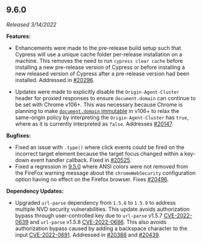 ## 9.6.0

_Released 3/14/2022_

**Features:**

- Enhancements were made to the pre-release build setup such that Cypress will
  use a unique cache folder per-release installation on a machine. This removes
  the need to run `cypress clear cache` before installing a new pre-release
  version of Cypress or before installing a new released version of Cypress
  after a pre-release version had been installed. Addressed in
  [#20296](https://github.com/cypress-io/cypress/pulls/20296).

- Updates were made to explicitly disable the `Origin-Agent-Cluster` header for
  proxied responses to ensure `document.domain` can continue to be set with
  Chrome v106+. This was necessary because Chrome is planning to make
  [`document.domain` immutable](https://developer.chrome.com/blog/immutable-document-domain/)
  in v106+ to relax the same-origin policy by interpreting the
  `Origin-Agent-Cluster` has `true`, where as it is currently interpreted as
  `false`. Addresses
  [#20147](https://github.com/cypress-io/cypress/issues/20147).

**Bugfixes:**

- Fixed an issue with `.type()` where click events could be fired on the
  incorrect target element because the target focus changed within a key-down
  event handler callback. Fixed in
  [#20525](https://github.com/cypress-io/cypress/pulls/20525).
- Fixed a regression in [9.5.0](/guides/references/changelog#9-5-0) where ANSI
  colors were not removed from the FireFox warning message about the
  `chromeWebSecurity` configuration option having no effect on the Firefox
  browser. Fixes [#20496](https://github.com/cypress-io/cypress/issues/20496).

**Dependency Updates:**

- Upgraded `url-parse` dependency from `1.5.6` to `1.5.9` to address multiple
  NVD security vulnerabilities. This update avoids authorization bypass through
  user-controlled key due to `url-parse` v1.5.7
  [CVE-2022-0639](https://nvd.nist.gov/vuln/detail/CVE-2022-0639) and
  `url-parse` v1.5.8
  [CVE-2022-0686](https://nvd.nist.gov/vuln/detail/CVE-2022-0686). This also
  avoids authorization bypass caused by adding a backspace character to the
  input [CVE-2022-0691](https://nvd.nist.gov/vuln/detail/CVE-2022-0691).
  Addressed in [#20386](https://github.com/cypress-io/cypress/pull/20386) and
  [#20439](https://github.com/cypress-io/cypress/issues/20439).
